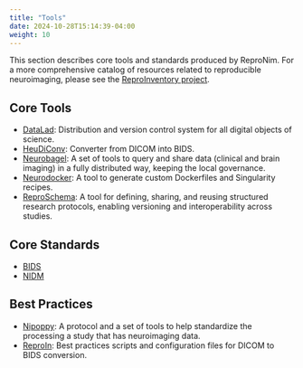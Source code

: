 ```yaml
---
title: "Tools"
date: 2024-10-28T15:14:39-04:00
weight: 10
---
```


This section describes core tools and standards produced by ReproNim.  For a more comprehensive catalog of resources related to reproducible neuroimaging, please see the [ReproInventory project](https://github.com/ReproNim/ReproInventory).

## Core Tools

- [DataLad](datalad/index.html): Distribution and version control system for all digital objects of science.
- [HeuDiConv](heudiconv/index.html): Converter from DICOM into BIDS.
- [Neurobagel](neurobagel/index.html): A set of tools to query and share data (clinical and brain imaging) in a fully distributed way, keeping the local governance.
- [Neurodocker](neurodocker/index.html): A tool to generate custom Dockerfiles and Singularity recipes.
- [ReproSchema](reproschema/index.html): A tool for defining, sharing, and reusing structured research protocols, enabling versioning and interoperability across studies.

## Core Standards

- [BIDS](bids/index.html)
- [NIDM](nidm/index.html)

## Best Practices

- [Nipoppy](nipoppy/index.html): A protocol and a set of tools to help standardize the processing a study that has neuroimaging data.
- [ReproIn](reproin/index.html): Best practices scripts and configuration files for DICOM to BIDS conversion.
